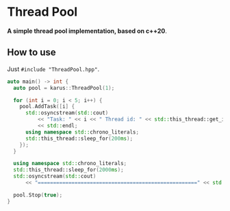 # Thread Pool

**A simple thread pool implementation, based on c++20**.

## How to use

Just `#include "ThreadPool.hpp"`.

```cpp
auto main() -> int {
  auto pool = karus::ThreadPool(1);

  for (int i = 0; i < 5; i++) {
    pool.AddTask([i] {
      std::osyncstream(std::cout)
          << "Task: " << i << " Thread id: " << std::this_thread::get_id()
          << std::endl;
      using namespace std::chrono_literals;
      std::this_thread::sleep_for(200ms);
    });
  }

  using namespace std::chrono_literals;
  std::this_thread::sleep_for(2000ms);
  std::osyncstream(std::cout)
      << "====================================================" << std::endl;

  pool.Stop(true);
}
```
